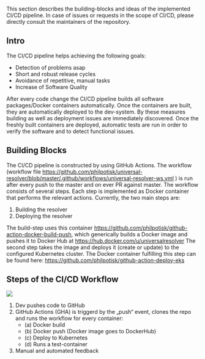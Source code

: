 This section describes the building-blocks and ideas of the implemented CI/CD pipeline. In case of issues or requests in the scope of CI/CD, please directly consult the maintainers of the repository.

## Intro

The CI/CD pipeline helps achieving the following goals:
* Detection of problems asap
* Short and robust release cycles
* Avoidance of repetitive, manual tasks
* Increase of Software Quality 

After every code change the CI/CD pipeline builds all software packages/Docker containers automatically. Once the containers are built, they are automatically deployed to the dev-system. By these measures building as well as deployment issues are immediately discovered. Once the freshly built containers are deployed, automatic tests are run in order to verify the software and to detect functional issues.

## Building Blocks

The CI/CD pipeline is constructed by using GitHub Actions. The workflow (workflow file https://github.com/philpotisk/universal-resolver/blob/master/.github/workflows/universal-resolver-ws.yml ) is run after every push to the master and on ever PR against master.
The workflow consists of several steps. Each step is implemented as Docker container that performs the relevant actions. Currently, the two main steps are: 

1. Building the resolver
2. Deploying the resolver

The build-step uses this container https://github.com/philpotisk/github-action-docker-build-push, which generically builds a Docker image and pushes it to Docker Hub at https://hub.docker.com/u/universalresolver
The second step takes the image and deploys it (create or update) to the configured Kubernetes cluster. The Docker container fulfilling this step can be found here: https://github.com/philpotisk/github-action-deploy-eks

## Steps of the CI/CD Workflow

![](https://user-images.githubusercontent.com/55081379/68245944-2a78db00-0018-11ea-8ebe-22c19d5ad096.PNG)

1. Dev pushes code to GitHub
2. GitHub Actions (GHA) is triggerd by the „push“ event, clones the repo and runs the workflow for every container:
    * (a) Docker build
    * (b) Docker push (Docker image goes to DockerHub)
    * (c) Deploy to Kubernetes
    * (d) Runs a test-container
3. Manual and automated feedback
